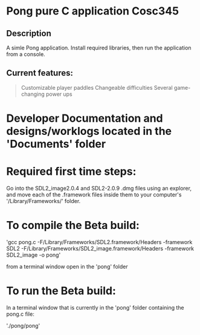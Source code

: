 # Pong pure C application Cosc345

## Description

A simle Pong application. Install required libraries, then run the application from a console.

## Current features:

> Customizable player paddles
> Changeable difficulties
> Several game-changing power ups

# Developer Documentation and designs/worklogs located in the 'Documents' folder

# Required first time steps:

Go into the SDL2_image2.0.4 and SDL2-2.0.9 .dmg files using an explorer, and move each of the .framework files inside them to your
computer's '/Library/Frameworks/' folder.

# To compile the Beta build:

'gcc pong.c -F/Library/Frameworks/SDL2.framework/Headers -framework SDL2 -F/Library/Frameworks/SDL2_image.framework/Headers -framework SDL2_image -o pong'

from a terminal window open in the 'pong' folder



# To run the Beta build:

In a terminal window that is currently in the 'pong' folder containing the pong.c file:

'./pong/pong' 